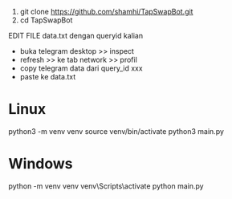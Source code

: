1. git clone https://github.com/shamhi/TapSwapBot.git 
2. cd TapSwapBot

EDIT FILE data.txt dengan queryid kalian
- buka telegram desktop >> inspect
- refresh >> ke tab network >> profil
- copy telegram data dari query_id xxx
- paste ke data.txt

# Linux
python3 -m venv venv
source venv/bin/activate
python3 main.py

# Windows
python -m venv venv
venv\Scripts\activate
python main.py

